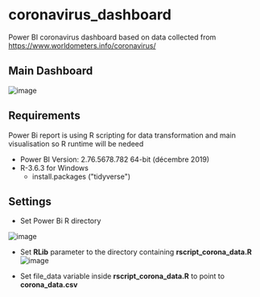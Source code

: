 # coronavirus_dashboard
Power BI coronavirus dashboard based on data collected from https://www.worldometers.info/coronavirus/

## Main Dashboard

![image](https://user-images.githubusercontent.com/61669129/77163823-3b9a2400-6aaf-11ea-90cf-6220b9197769.png)

## Requirements
Power Bi report is using R scripting for data transformation and main visualisation so R runtime will be nedeed

- Power BI  Version: 2.76.5678.782 64-bit (décembre 2019)
- R-3.6.3 for Windows
  - install.packages ("tidyverse")

## Settings


- Set Power Bi R directory 

![image](https://user-images.githubusercontent.com/61669129/77165791-4b1b6c00-6ab3-11ea-88e3-a23bb9165abb.png)

- Set **RLib** parameter to the directory containing  **rscript_corona_data.R**
![image](https://user-images.githubusercontent.com/61669129/77166031-c54bf080-6ab3-11ea-8cbb-be96d29a30e8.png)

- Set file_data variable inside **rscript_corona_data.R** to point to **corona_data.csv** 

